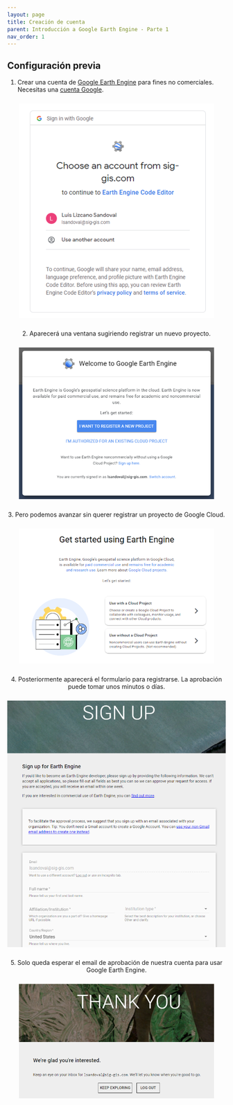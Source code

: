 ```yaml
---
layout: page
title: Creación de cuenta
parent: Introducción a Google Earth Engine - Parte 1
nav_order: 1
---
```


## Configuración previa


1. Crear una cuenta de [Google Earth Engine](https://code.earthengine.google.com/register) para fines no comerciales. Necesitas una [cuenta Google](https://accounts.google.com/signup).


<p align="center">
<img src="../../images/intro-gee/01_fig1.png" vspace="10" width="450">
<p/>

<p align="center">
2. Aparecerá una ventana sugiriendo registrar un nuevo proyecto.
<p/>

<p align="center"> 
<img src="../../images/intro-gee/01_fig2.png" vspace="10" width="450">
<p/>

<p align="center">  
3. Pero podemos avanzar sin querer registrar un proyecto de Google Cloud.
<p/>

<p align="center">
<img src="../../images/intro-gee/01_fig3.png" vspace="10" width="450">
<p/>

<p align="center">
4. Posteriormente aparecerá el formulario para registrarse. La aprobación puede tomar unos minutos o días.
<p/>

<p align="center">
<img src="../../images/intro-gee/01_fig4.png" vspace="10" width="550">
<p/>

<p align="center">
5. Solo queda esperar el email de aprobación de nuestra cuenta para usar Google Earth Engine.
<p/>

<p align="center">
<img src="../../images/intro-gee/01_fig5.png" vspace="10" width="450">
<p/>
